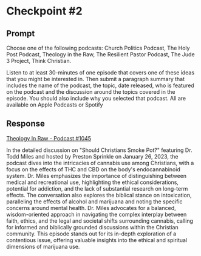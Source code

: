 # Checkpoint #2

## Prompt

Choose one of the following podcasts: Church Politics Podcast, The Holy Post Podcast, Theology in the Raw, The Resilient Pastor Podcast, The Jude 3 Project, Think Christian.

Listen to at least 30-minutes of one episode that covers one of these ideas that you might be interested in. Then submit a paragraph summary that includes the name of the podcast, the topic, date released, who is featured on the podcast and the discussion around the topics covered in the episode. You should also include why you selected that podcast.  All are available on Apple Podcasts or Spotify

## Response

[Theology In Raw - Podcast #1045](https://theologyintheraw.com/podcast/should-christians-smoke-pot-dr-todd-miles/)

In the detailed discussion on "Should Christians Smoke Pot?" featuring Dr. Todd Miles and hosted by Preston Sprinkle on January 26, 2023, the podcast dives into the intricacies of cannabis use among Christians, with a focus on the effects of THC and CBD on the body's endocannabinoid system. Dr. Miles emphasizes the importance of distinguishing between medical and recreational use, highlighting the ethical considerations, potential for addiction, and the lack of substantial research on long-term effects. The conversation also explores the biblical stance on intoxication, paralleling the effects of alcohol and marijuana and noting the specific concerns around mental health. Dr. Miles advocates for a balanced, wisdom-oriented approach in navigating the complex interplay between faith, ethics, and the legal and societal shifts surrounding cannabis, calling for informed and biblically grounded discussions within the Christian community. This episode stands out for its in-depth exploration of a contentious issue, offering valuable insights into the ethical and spiritual dimensions of marijuana use.